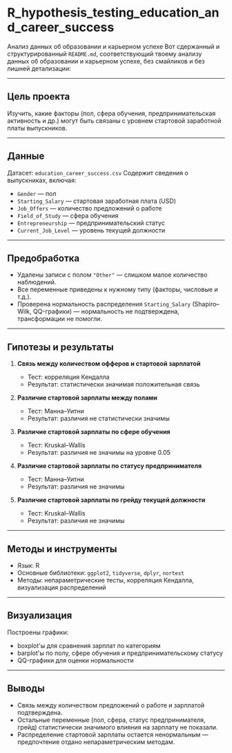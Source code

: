 # R_hypothesis_testing_education_and_career_success
Анализ данных об образовании и карьерном успехе
Вот сдержанный и структурированный `README.md`, соответствующий твоему анализу данных об образовании и карьерном успехе, без смайликов и без лишней детализации:

---


## Цель проекта

Изучить, какие факторы (пол, сфера обучения, предпринимательская активность и др.) могут быть связаны с уровнем стартовой заработной платы выпускников.

---

## Данные

Датасет: `education_career_success.csv`
Содержит сведения о выпускниках, включая:

* `Gender` — пол
* `Starting_Salary` — стартовая заработная плата (USD)
* `Job_Offers` — количество предложений о работе
* `Field_of_Study` — сфера обучения
* `Entrepreneurship` — предпринимательский статус
* `Current_Job_Level` — уровень текущей должности

---

## Предобработка

* Удалены записи с полом `"Other"` — слишком малое количество наблюдений.
* Все переменные приведены к нужному типу (факторы, числовые и т.д.).
* Проверена нормальность распределения `Starting_Salary` (Shapiro–Wilk, QQ-графики) — нормальность не подтверждена, трансформации не помогли.

---

## Гипотезы и результаты

1. **Связь между количеством офферов и стартовой зарплатой**

   * Тест: корреляция Кендалла
   * Результат: статистически значимая положительная связь

2. **Различие стартовой зарплаты между полами**

   * Тест: Манна–Уитни
   * Результат: различия не статистически значимы

3. **Различие стартовой зарплаты по сфере обучения**

   * Тест: Kruskal–Wallis
   * Результат: различия не значимы на уровне 0.05

4. **Различие стартовой зарплаты по статусу предпринимателя**

   * Тест: Манна–Уитни
   * Результат: различия не значимы

5. **Различие стартовой зарплаты по грейду текущей должности**

   * Тест: Kruskal–Wallis
   * Результат: различия не значимы

---

## Методы и инструменты

* Язык: R
* Основные библиотеки: `ggplot2`, `tidyverse`, `dplyr`, `nortest`
* Методы: непараметрические тесты, корреляция Кендалла, визуализация распределений

---

## Визуализация

Построены графики:

* boxplot'ы для сравнения зарплат по категориям
* barplot'ы по полу, сфере обучения и предпринимательскому статусу
* QQ-графики для оценки нормальности

---

## Выводы

* Связь между количеством предложений о работе и зарплатой подтверждена.
* Остальные переменные (пол, сфера, статус предпринимателя, грейд) статистически значимого влияния на зарплату не показали.
* Распределение стартовой зарплаты остается ненормальным — предпочтение отдано непараметрическим методам.
